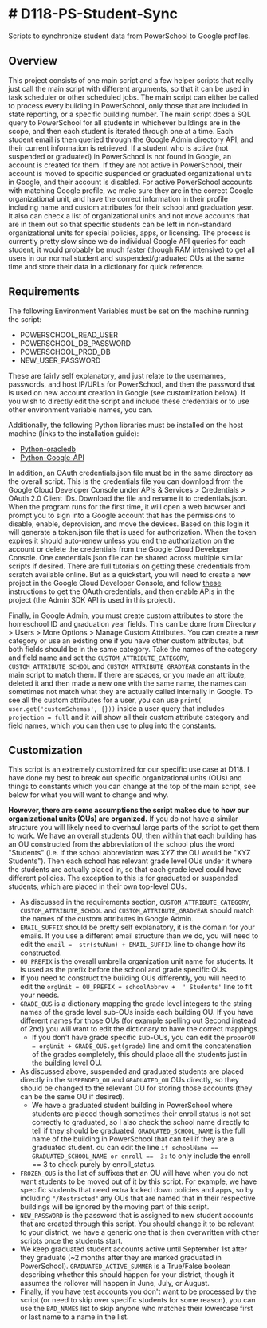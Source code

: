 # # D118-PS-Student-Sync

Scripts to synchronize student data from PowerSchool to Google profiles.

## Overview

This project consists of one main script and a few helper scripts that really just call the main script with different arguments, so that it can be used in task scheduler or other scheduled jobs. The main script can either be called to process every building in PowerSchool, only those that are included in state reporting, or a specific building number.
The main script does a SQL query to PowerSchool for all students in whichever buildings are in the scope, and then each student is iterated through one at a time. Each student email is then queried through the Google Admin directory API, and their current information is retrieved. If a student who is active (not suspended or graduated) in PowerSchool is not found in Google, an account is created for them. If they are not active in PowerSchool, their account is moved to specific suspended or graduated organizational units in Google, and their account is disabled. For active PowerSchool accounts with matching Google profile, we make sure they are in the correct Google organizational unit, and have the correct information in their profile including name and custom attributes for their school and graduation year. It also can check a list of organizational units and not move accounts that are in them out so that specific students can be left in non-standard organizational units for special policies, apps, or licensing.
The process is currently pretty slow since we do individual Google API queries for each student, it would probably be much faster (though RAM intensive) to get all users in our normal student and suspended/graduated OUs at the same time and store their data in a dictionary for quick reference.

## Requirements

The following Environment Variables must be set on the machine running the script:

- POWERSCHOOL_READ_USER
- POWERSCHOOL_DB_PASSWORD
- POWERSCHOOL_PROD_DB
- NEW_USER_PASSWORD

These are fairly self explanatory, and just relate to the usernames, passwords, and host IP/URLs for PowerSchool, and then the password that is used on new account creation in Google (see customization below). If you wish to directly edit the script and include these credentials or to use other environment variable names, you can.

Additionally, the following Python libraries must be installed on the host machine (links to the installation guide):

- [Python-oracledb](https://python-oracledb.readthedocs.io/en/latest/user_guide/installation.html)
- [Python-Google-API](https://github.com/googleapis/google-api-python-client#installation)

In addition, an OAuth credentials.json file must be in the same directory as the overall script. This is the credentials file you can download from the Google Cloud Developer Console under APIs & Services > Credentials > OAuth 2.0 Client IDs. Download the file and rename it to credentials.json. When the program runs for the first time, it will open a web browser and prompt you to sign into a Google account that has the permissions to disable, enable, deprovision, and move the devices. Based on this login it will generate a token.json file that is used for authorization. When the token expires it should auto-renew unless you end the authorization on the account or delete the credentials from the Google Cloud Developer Console. One credentials.json file can be shared across multiple similar scripts if desired.
There are full tutorials on getting these credentials from scratch available online. But as a quickstart, you will need to create a new project in the Google Cloud Developer Console, and follow [these](https://developers.google.com/workspace/guides/create-credentials#desktop-app) instructions to get the OAuth credentials, and then enable APIs in the project (the Admin SDK API is used in this project).

Finally, in Google Admin, you must create custom attributes to store the homeschool ID and graduation year fields. This can be done from Directory > Users > More Options > Manage Custom Attributes. You can create a new category or use an existing one if you have other custom attributes, but both fields should be in the same category.
Take the names of the category and field name and set the `CUSTOM_ATTRIBUTE_CATEGORY`, `CUSTOM_ATTRIBUTE_SCHOOL` and `CUSTOM_ATTRIBUTE_GRADYEAR` constants in the main script to match them.
If there are spaces, or you made an attribute, deleted it and then made a new one with the same name, the names can sometimes not match what they are actually called internally in Google. To see all the custom attributes for a user, you can use `print( user.get('customSchemas', {}))` inside a user query that includes `projection = full` and it will show all their custom attribute category and field names, which you can then use to plug into the constants.

## Customization

This script is an extremely customized for our specific use case at D118. I have done my best to break out specific organizational units (OUs) and things to constants which you can change at the top of the main script, see below for what you will want to change and why.

**However, there are some assumptions the script makes due to how our organizational units (OUs) are organized.** If you do not have a similar structure you will likely need to overhaul large parts of the script to get them to work. We have an overall students OU, then within that each building has an OU constructed from the abbreviation of the school plus the word "Students" (i.e. if the school abbreviation was XYZ the OU would be "XYZ Students"). Then each school has relevant grade level OUs under it where the students are actually placed in, so that each grade level could have different policies. The exception to this is for graduated or suspended students, which are placed in their own top-level OUs.

- As discussed in the requirements section, `CUSTOM_ATTRIBUTE_CATEGORY`, `CUSTOM_ATTRIBUTE_SCHOOL` and `CUSTOM_ATTRIBUTE_GRADYEAR` should match the names of the custom attributes in Google Admin.
- `EMAIL_SUFFIX` should be pretty self explanatory, it is the domain for your emails. If you use a different email structure than we do, you will need to edit the `email =  str(stuNum) + EMAIL_SUFFIX` line to change how its constructed.
- `OU_PREFIX` is the overall umbrella organization unit name for students. It is used as the prefix before the school and grade specific OUs.
- If you need to construct the building OUs differently, you will need to edit the `orgUnit = OU_PREFIX + schoolAbbrev +  ' Students'` line to fit your needs.
- `GRADE_OUS` is a dictionary mapping the grade level integers to the string names of the grade level sub-OUs inside each building OU. If you have different names for those OUs (for example spelling out Second instead of 2nd) you will want to edit the dictionary to have the correct mappings.
  - If you don't have grade specific sub-OUs, you can edit the `properOU = orgUnit + GRADE_OUS.get(grade)` line and omit the concatenation of the grades completely, this should place all the students just in the building level OU.
- As discussed above, suspended and graduated students are placed directly in the `SUSPENDED_OU` and `GRADUATED_OU` OUs directly, so they should be changed to the relevant OU for storing those accounts (they can be the same OU if desired).
  - We have a graduated student building in PowerSchool where students are placed though sometimes their enroll status is not set correctly to graduated, so I also check the school name directly to tell if they should be graduated. `GRADUATED_SCHOOL_NAME` is the full name of the building in PowerSchool that can tell if they are a graduated student. ou can edit the line `if schoolName == GRADUATED_SCHOOL_NAME or enroll ==  3:` to only include the enroll == 3 to check purely by enroll_status.
- `FROZEN_OUS` is the list of suffixes that an OU will have when you do not want students to be moved out of it by this script. For example, we have specific students that need extra locked down policies and apps, so by including `"/Restricted"` any OUs that are named that in their respective buildings will be ignored by the moving part of this script.
- `NEW_PASSWORD` is the password that is assigned to new student accounts that are created through this script. You should change it to be relevant to your district, we have a generic one that is then overwritten with other scripts once the students start.
- We keep graduated student accounts active until September 1st after they graduate (~2 months after they are marked graduated in PowerSchool). `GRADUATED_ACTIVE_SUMMER` is a True/False boolean describing whether this should happen for your district, though it assumes the rollover will happen in June, July, or August.
- Finally, if you have test accounts you don't want to be processed by the script (or need to skip over specific students for some reason), you can use the `BAD_NAMES` list to skip anyone who matches their lowercase first or last name to a name in the list.
